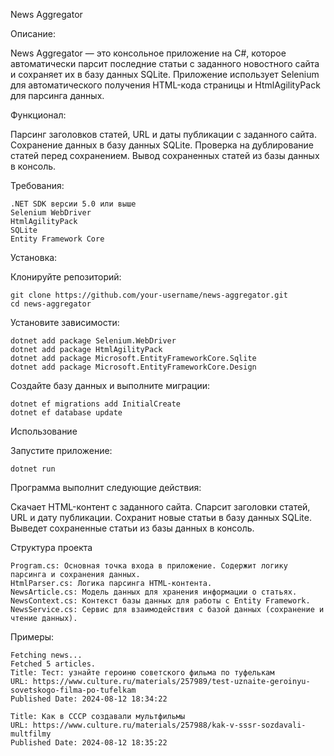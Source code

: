 News Aggregator

Описание:

News Aggregator — это консольное приложение на C#, которое автоматически парсит последние статьи с заданного новостного сайта и сохраняет их в базу данных SQLite. Приложение использует Selenium для автоматического получения HTML-кода страницы и HtmlAgilityPack для парсинга данных.

Функционал:

Парсинг заголовков статей, URL и даты публикации с заданного сайта.
Сохранение данных в базу данных SQLite.
Проверка на дублирование статей перед сохранением.
Вывод сохраненных статей из базы данных в консоль.

Требования:

    .NET SDK версии 5.0 или выше
    Selenium WebDriver
    HtmlAgilityPack
    SQLite
    Entity Framework Core

Установка:

Клонируйте репозиторий:

    git clone https://github.com/your-username/news-aggregator.git
    cd news-aggregator
Установите зависимости:

    dotnet add package Selenium.WebDriver
    dotnet add package HtmlAgilityPack
    dotnet add package Microsoft.EntityFrameworkCore.Sqlite
    dotnet add package Microsoft.EntityFrameworkCore.Design

Создайте базу данных и выполните миграции:

    dotnet ef migrations add InitialCreate
    dotnet ef database update

Использование

Запустите приложение:

    dotnet run

Программа выполнит следующие действия:

Скачает HTML-контент с заданного сайта.
Спарсит заголовки статей, URL и дату публикации.
Сохранит новые статьи в базу данных SQLite.
Выведет сохраненные статьи из базы данных в консоль.

Структура проекта

    Program.cs: Основная точка входа в приложение. Содержит логику парсинга и сохранения данных.
    HtmlParser.cs: Логика парсинга HTML-контента.
    NewsArticle.cs: Модель данных для хранения информации о статьях.
    NewsContext.cs: Контекст базы данных для работы с Entity Framework.
    NewsService.cs: Сервис для взаимодействия с базой данных (сохранение и чтение данных).

Примеры:

    Fetching news...
    Fetched 5 articles.
    Title: Тест: узнайте героиню советского фильма по туфелькам
    URL: https://www.culture.ru/materials/257989/test-uznaite-geroinyu-sovetskogo-filma-po-tufelkam
    Published Date: 2024-08-12 18:34:22
    
    Title: Как в СССР создавали мультфильмы
    URL: https://www.culture.ru/materials/257988/kak-v-sssr-sozdavali-multfilmy
    Published Date: 2024-08-12 18:35:22
